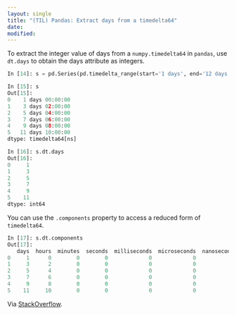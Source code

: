 ```yaml
---
layout: single
title: "(TIL) Pandas: Extract days from a timedelta64"
date:
modified:
---
```


To extract the integer value of days from a `numpy.timedelta64` in `pandas`, use `dt.days`
to obtain the days attribute as integers.

```python
In [14]: s = pd.Series(pd.timedelta_range(start='1 days', end='12 days', freq='3000T'))

In [15]: s
Out[15]:
0    1 days 00:00:00
1    3 days 02:00:00
2    5 days 04:00:00
3    7 days 06:00:00
4    9 days 08:00:00
5   11 days 10:00:00
dtype: timedelta64[ns]

In [16]: s.dt.days
Out[16]:
0     1
1     3
2     5
3     7
4     9
5    11
dtype: int64
```

You can use the `.components` property to access a reduced form of `timedelta64`.

```python
In [17]: s.dt.components
Out[17]:
   days  hours  minutes  seconds  milliseconds  microseconds  nanoseconds
0     1      0        0        0             0             0            0
1     3      2        0        0             0             0            0
2     5      4        0        0             0             0            0
3     7      6        0        0             0             0            0
4     9      8        0        0             0             0            0
5    11     10        0        0             0             0            0
```

Via [StackOverflow](https://stackoverflow.com/questions/18215317/extracting-days-from-a-numpy-timedelta64-value).
